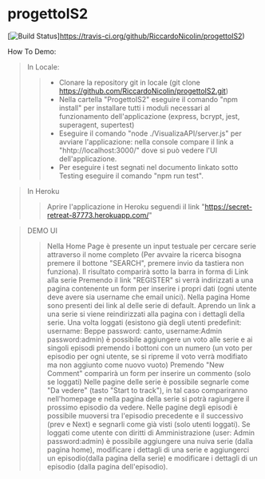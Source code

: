 # progettoIS2
[![Build Status](https://travis-ci.org/RiccardoNicolin/progettoIS2.svg?branch=main)]https://travis-ci.org/github/RiccardoNicolin/progettoIS2)


How To Demo:
> In Locale:
> > * Clonare la repository git in locale (git clone https://github.com/RiccardoNicolin/progettoIS2.git)
> > * Nella cartella "ProgettoIS2" eseguire il comando "npm install" per installare tutti i moduli necessari al funzionamento dell'applicazione (express, bcrypt, jest, superagent, supertest)
> > * Eseguire il comando "node ./VisualizaAPI/server.js" per avviare l'applicazione: nella console compare il link a "hhtp://localhost:3000/" dove si può vedere l'UI dell'applicazione.
> > * Per eseguire i test segnati nel documento linkato sotto Testing eseguire il comando "npm run test".

> In Heroku
> > Aprire l'applicazione in Heroku seguendi il link "https://secret-retreat-87773.herokuapp.com/"

> DEMO UI
> > Nella Home Page è presente un input testuale per cercare serie attraverso il nome completo (Per avvaire la ricerca bisogna premere il bottone "SEARCH", premere invio da tastiera non funziona). 
> >  Il risultato comparirà sotto la barra in forma di Link alla serie
> > Premendo il link "REGISTER" si verrà indirizzati a una pagina contenente un form per inserire i propri dati (ogni utente deve avere sia username che email unici).
> > Nella pagina Home sono presenti dei link al delle serie di default.
> > Aprendo un link a una serie si viene reindirizzati alla pagina con i dettagli della serie.
> > Una volta loggati (esistono già degli utenti predefinit: username: Beppe password: canto, username:Admin password:admin) è possibile aggiungere un voto alle serie e ai singoli episodi premendo i bottoni con un numero (un voto per episodio per ogni utente, se si ripreme il voto verrà modifiato ma non aggiunto come nuovo vuoto)
> > Premendo "New Comment" comparirà un form per inserire un commento (solo se loggati)
> > Nelle pagine delle serie è possibile segnarle come "Da vedere" (tasto "Start to track"), in tal caso compariranno nell'homepage e nella pagina della serie si potrà ragiungere il prossimo episodio da vedere.
> > Nelle pagine degli episodi è possibile muoversi tra l'episodio precedente e il successivo (prev e Next) e segnarli come già visti (solo utenti loggati).
> >Se loggati come utente con diritti di Amministrazione (user: Admin password:admin) è possibile aggiungere una nuiva serie (dalla pagina home), modificare i dettagli di una serie e aggiungerci un episodio(dalla pagina della serie) e modificare i dettagli di un episodio (dalla pagina dell'episodio).
